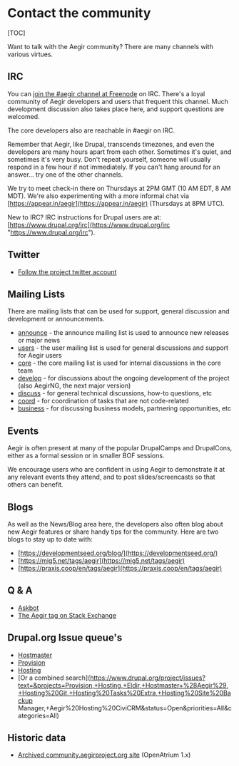 Contact the community
=====================

[TOC]

Want to talk with the Aegir community? There are many channels with various virtues.

IRC
---

You can [join the #aegir channel at Freenode](http://webchat.freenode.net/?channels=#aegir) on IRC. There's a loyal community of Aegir developers and users that frequent this channel. Much development discussion also takes place here, and support questions are welcomed.

The core developers also are reachable in #aegir on IRC.

Remember that Aegir, like Drupal, transcends timezones, and even the developers are many hours apart from each other. Sometimes it's quiet, and sometimes it's very busy. Don't repeat yourself, someone will usually respond in a few hour if not immediately. If you can't hang around for an answer... try one of the other channels.

We try to meet check-in there on Thursdays at 2PM GMT (10 AM EDT, 8 AM MDT). 
We're also experimenting with a more informal chat via [https://appear.in/aegir](https://appear.in/aegir) (Thursdays at 8PM UTC).

New to IRC? IRC instructions for Drupal users are at: [https://www.drupal.org/irc](https://www.drupal.org/irc "https://www.drupal.org/irc").

Twitter
-------

* [Follow the project twitter account](https://twitter.com/aegirproject)


Mailing Lists
-------------

There are mailing lists that can be used for support, general discussion and development or announcements.

* [announce](https://listes.koumbit.net/cgi-bin/mailman/listinfo/announce-lists.aegirproject.org) - the announce mailing list is used to announce new releases or major news
* [users](https://listes.koumbit.net/cgi-bin/mailman/listinfo/users-lists.aegirproject.org) - the user mailing list is used for general discussions and support for Aegir users
* [core](https://listes.koumbit.net/cgi-bin/mailman/listinfo/core-lists.aegirproject.org) - the core mailing list is used for internal discussions in the core team
* [develop](https://listes.koumbit.net/cgi-bin/mailman/listinfo/develop-aegirproject.org) - for discussions about the ongoing development of the project (also AegirNG, the next major version)
* [discuss](https://listes.koumbit.net/cgi-bin/mailman/listinfo/discuss-aegirproject.org) - for general technical discussions, how-to questions, etc
* [coord](https://listes.koumbit.net/cgi-bin/mailman/listinfo/coord-aegirproject.org) - for coordination of tasks that are not code-related
* [business](https://listes.koumbit.net/cgi-bin/mailman/listinfo/business-aegirproject.org) - for discussing business models, partnering opportunities, etc


Events
------

Aegir is often present at many of the popular DrupalCamps and DrupalCons, either as a formal session or in smaller BOF sessions.

We encourage users who are confident in using Aegir to demonstrate it at any relevant events they attend, and to post slides/screencasts so that others can benefit.


Blogs
-----

As well as the News/Blog area here, the developers also often blog about new Aegir features or share handy tips for the community. Here are two blogs to stay up to date with:

*   [https://developmentseed.org/blog/](https://developmentseed.org/)
*   [https://mig5.net/tags/aegir](https://mig5.net/tags/aegir)
*   [https://praxis.coop/en/tags/aegir](https://praxis.coop/en/tags/aegir)


Q & A
-----

* [Askbot](http://ask.aegir.support/)
* [The Aegir tag on Stack Exchange](http://drupal.stackexchange.com/questions/tagged/aegir)


Drupal.org Issue queue's
------------------------

* [Hostmaster](https://www.drupal.org/project/issues/hostmaster)
* [Provision](https://www.drupal.org/project/issues/provision)
* [Hosting](https://www.drupal.org/project/issues/hosting)
* [Or a combined search](https://www.drupal.org/project/issues?text=&projects=Provision,+Hosting,+Eldir,+Hostmaster+%28Aegir%29,+Hosting%20Git,+Hosting%20Tasks%20Extra,+Hosting%20Site%20Backup Manager,+Aegir%20Hosting%20CiviCRM&status=Open&priorities=All&categories=All)


Historic data
-------------

* [Archived community.aegirproject.org site](http://community-archive.aegirproject.org) (OpenAtrium 1.x)
